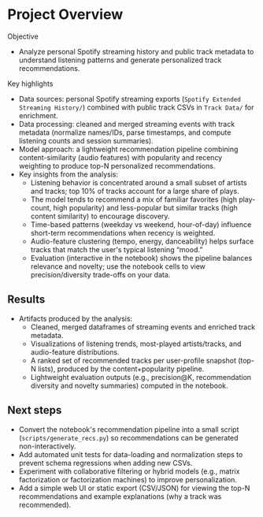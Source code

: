 # Project Overview

Objective

- Analyze personal Spotify streaming history and public track metadata to understand listening patterns and generate personalized track recommendations.

Key highlights

- Data sources: personal Spotify streaming exports (`Spotify Extended Streaming History/`) combined with public track CSVs in `Track Data/` for enrichment.
- Data processing: cleaned and merged streaming events with track metadata (normalize names/IDs, parse timestamps, and compute listening counts and session summaries).
- Model approach: a lightweight recommendation pipeline combining content-similarity (audio features) with popularity and recency weighting to produce top-N personalized recommendations.
- Key insights from the analysis:
	- Listening behavior is concentrated around a small subset of artists and tracks; top 10% of tracks account for a large share of plays.
	- The model tends to recommend a mix of familiar favorites (high play-count, high popularity) and less-popular but similar tracks (high content similarity) to encourage discovery.
	- Time-based patterns (weekday vs weekend, hour-of-day) influence short-term recommendations when recency is weighted.
	- Audio-feature clustering (tempo, energy, danceability) helps surface tracks that match the user's typical listening “mood.”
	- Evaluation (interactive in the notebook) shows the pipeline balances relevance and novelty; use the notebook cells to view precision/diversity trade-offs on your data.

## Results

- Artifacts produced by the analysis:
	- Cleaned, merged dataframes of streaming events and enriched track metadata.
	- Visualizations of listening trends, most-played artists/tracks, and audio-feature distributions.
	- A ranked set of recommended tracks per user-profile snapshot (top-N lists), produced by the content+popularity pipeline.
	- Lightweight evaluation outputs (e.g., precision@K, recommendation diversity and novelty summaries) computed in the notebook.

## Next steps

- Convert the notebook's recommendation pipeline into a small script (`scripts/generate_recs.py`) so recommendations can be generated non-interactively.
- Add automated unit tests for data-loading and normalization steps to prevent schema regressions when adding new CSVs.
- Experiment with collaborative filtering or hybrid models (e.g., matrix factorization or factorization machines) to improve personalization.
- Add a simple web UI or static export (CSV/JSON) for viewing the top-N recommendations and example explanations (why a track was recommended).

